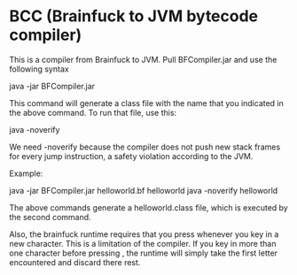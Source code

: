 # BCC (Brainfuck to JVM bytecode compiler)

This is a compiler from Brainfuck to JVM. Pull BFCompiler.jar and use the following syntax

java -jar BFCompiler.jar <target source file> <name of class>

This command will generate a class file with the name that you indicated in the above command. To run that file, use this:

java -noverify <name of class>

We need -noverify because the compiler does not push new stack frames for every jump instruction, a safety violation according to the JVM.

Example:

java -jar BFCompiler.jar helloworld.bf helloworld
java -noverify helloworld

The above commands generate a helloworld.class file, which is executed by the second command.

Also, the brainfuck runtime requires that you press <RETURN> whenever you key in a new character. This is a limitation of the compiler. If you key in more than one character before pressing <RETURN>, the runtime will simply take the first letter encountered and discard there rest.